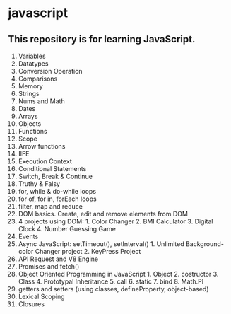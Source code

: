 # javascript
## This repository is for learning JavaScript.

1. Variables
2. Datatypes
3. Conversion Operation
4. Comparisons
5. Memory
6. Strings
7. Nums and Math
8. Dates
9. Arrays
10. Objects
11. Functions
12. Scope
13. Arrow functions
14. IIFE
15. Execution Context 
16. Conditional Statements
17. Switch, Break & Continue
18. Truthy & Falsy
19. for, while & do-while loops
20. for of, for in, forEach loops
21. filter, map and reduce
22. DOM basics. Create, edit and remove elements from DOM
23. 4 projects using DOM:
        1. Color Changer
        2. BMI Calculator
        3. Digital Clock
        4. Number Guessing Game
24. Events
25. Async JavaScript: setTimeout(), setInterval()
        1. Unlimited Background-color Changer project 
        2. KeyPress Project
26. API Request and V8 Engine
27. Promises and fetch()
28. Object Oriented Programming in JavaScript
        1. Object
        2. costructor
        3. Class
        4. Prototypal Inheritance
        5. call
        6. static
        7. bind
        8. Math.PI
29. getters and setters (using classes, defineProperty, object-based)
30. Lexical Scoping
31. Closures

